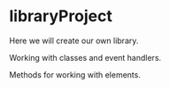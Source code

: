 # libraryProject

Here we will create our own library.

Working with classes and event handlers.

Methods for working with elements.
